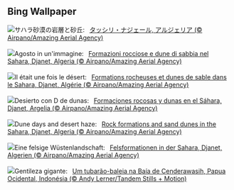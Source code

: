 ## Bing Wallpaper
![](https://www.bing.com/th?id=OHR.DjanetAlgeria_JA-JP6784692273_UHD.jpg&w=1000)サハラ砂漠の岩層と砂丘:&nbsp;&ensp;[タッシリ・ナジェール, アルジェリア (© Airpano/Amazing Aerial Agency)](https://www.bing.com/th?id=OHR.DjanetAlgeria_JA-JP6784692273_UHD.jpg)
<br><br/>
![](https://www.bing.com/th?id=OHR.DjanetAlgeria_IT-IT6738833644_UHD.jpg&w=1000)Agosto in un'immagine:&nbsp;&ensp;[Formazioni rocciose e dune di sabbia nel Sahara, Djanet, Algeria (© Airpano/Amazing Aerial Agency)](https://www.bing.com/th?id=OHR.DjanetAlgeria_IT-IT6738833644_UHD.jpg)
<br><br/>
![](https://www.bing.com/th?id=OHR.DjanetAlgeria_FR-FR8225562823_UHD.jpg&w=1000)Il était une fois le désert:&nbsp;&ensp;[Formations rocheuses et dunes de sable dans le Sahara, Djanet, Algérie (© Airpano/Amazing Aerial Agency)](https://www.bing.com/th?id=OHR.DjanetAlgeria_FR-FR8225562823_UHD.jpg)
<br><br/>
![](https://www.bing.com/th?id=OHR.DjanetAlgeria_ES-ES4121297619_UHD.jpg&w=1000)Desierto con D de dunas:&nbsp;&ensp;[Formaciones rocosas y dunas en el Sáhara, Djanet, Argelia (© Airpano/Amazing Aerial Agency)](https://www.bing.com/th?id=OHR.DjanetAlgeria_ES-ES4121297619_UHD.jpg)
<br><br/>
![](https://www.bing.com/th?id=OHR.DjanetAlgeria_EN-GB4963001163_UHD.jpg&w=1000)Dune days and desert haze:&nbsp;&ensp;[Rock formations and sand dunes in the Sahara, Djanet, Algeria (© Airpano/Amazing Aerial Agency)](https://www.bing.com/th?id=OHR.DjanetAlgeria_EN-GB4963001163_UHD.jpg)
<br><br/>
![](https://www.bing.com/th?id=OHR.DjanetAlgeria_DE-DE9446379437_UHD.jpg&w=1000)Eine felsige Wüstenlandschaft:&nbsp;&ensp;[Felsformationen in der Sahara, Djanet, Algerien (© Airpano/Amazing Aerial Agency)](https://www.bing.com/th?id=OHR.DjanetAlgeria_DE-DE9446379437_UHD.jpg)
<br><br/>
![](https://www.bing.com/th?id=OHR.WhaleSharkDay_PT-BR4441364252_UHD.jpg&w=1000)Gentileza gigante:&nbsp;&ensp;[Um tubarão-baleia na Baía de Cenderawasih, Papua Ocidental, Indonésia (© Andy Lerner/Tandem Stills + Motion)](https://www.bing.com/th?id=OHR.WhaleSharkDay_PT-BR4441364252_UHD.jpg)
<br><br/>
